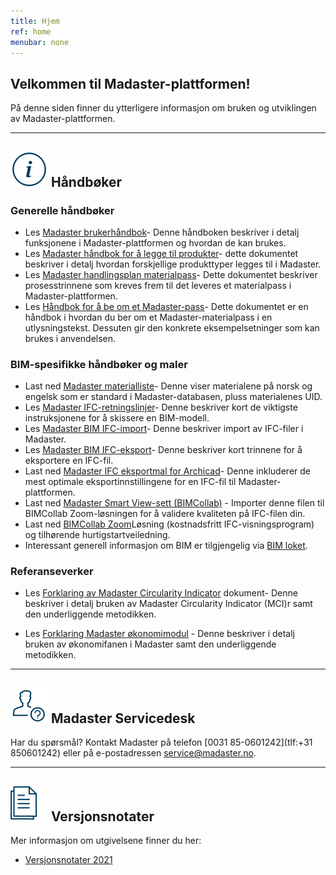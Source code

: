 ```yaml
---
title: Hjem
ref: home
menubar: none
---
```


## Velkommen til Madaster-plattformen!
På denne siden finner du ytterligere informasjon om bruken og utviklingen av Madaster-plattformen.

---

## <img class="header-img" src="/assets/images/767.svg"> Håndbøker


### Generelle håndbøker

 * Les <a href="/files/no/Madaster - User Manual.pdf" target="_blank">Madaster brukerhåndbok</a>- Denne håndboken beskriver i detalj funksjonene i Madaster-plattformen og hvordan de kan brukes.
 * Les <a href="/files/no/Madaster - Manual Add Products.pdf" target="_blank">Madaster håndbok for å legge til produkter</a>- dette dokumentet beskriver i detalj hvordan forskjellige produkttyper legges til i Madaster.
 * Les  <a href="/files/no/Madaster - Action plan_NO.pdf" target="_blank">Madaster handlingsplan materialpass</a>- Dette dokumentet beskriver prosesstrinnene som kreves frem til det leveres et materialpass i Madaster-plattformen.
  * Les  <a href="/files/no/Madaster - Tender text Madaster material passport.pdf" target="_blank">Håndbok for å be om et Madaster-pass</a>- Dette dokumentet er en håndbok i hvordan du ber om et Madaster-materialpass i en utlysningstekst. Dessuten gir den konkrete eksempelsetninger som kan brukes i anvendelsen.


### BIM-spesifikke håndbøker og maler

  * Last ned <a href="/files/no/Madaster Materials.xlsx">Madaster materialliste</a>- Denne viser materialene på norsk og engelsk som er standard i Madaster-databasen, pluss materialenes UID.
 * Les <a href="/files/no/Madaster BIM - IFC guidelines.pdf" target="_blank">Madaster IFC-retningslinjer</a>- Denne beskriver kort de viktigste instruksjonene for å skissere en BIM-modell.
 * Les <a href="/files/no/Madaster BIM - IFC import process.pdf" target="_blank">Madaster BIM IFC-import</a>- Denne beskriver import av IFC-filer i Madaster.
 * Les <a href="/files/no/Madaster BIM - IFC export_NO.pdf" target="_blank">Madaster BIM IFC-eksport</a>- Denne beskriver kort trinnene for å eksportere en IFC-fil.
 * Last ned <a href="/files/Archicad_ExportTemplate.tpl" target="_blank"> Madaster IFC eksportmal for Archicad</a>- Denne inkluderer de mest optimale eksportinnstillingene for en IFC-fil til Madaster-plattformen.
 * Last ned <a href="http://www.bimcollab.com/en/Support/Support/Downloads/BIMcollab-ZOOM" target="_blank">Madaster Smart View-sett (BIMCollab)</a> - Importer denne filen til BIMCollab Zoom-løsningen for å validere kvaliteten på IFC-filen din.
 * Last ned <a href="http://www.bimcollab.com/en/Support/Support/Downloads/BIMcollab-ZOOM" target="_blank">BIMCollab Zoom</a>Løsning (kostnadsfritt IFC-visningsprogram) og tilhørende hurtigstartveiledning.
 * Interessant generell informasjon om BIM er tilgjengelig via <a href="https://www.bimloket.nl/BIMbasisILS" target="_blank">BIM loket</a>.




### Referanseverker

 * Les <a href="/files/no/Madaster - Circularity Indicator explained.pdf" target="_blank">Forklaring av Madaster Circularity Indicator</a>  dokument- Denne beskriver i detalj bruken av Madaster Circularity Indicator (MCI)r samt den underliggende metodikken.

* Les <a href="/files/no/Madaster - Financial.pdf" target="_blank">Forklaring Madaster økonomimodul</a> - Denne beskriver i detalj bruken av økonomifanen i Madaster samt den underliggende metodikken.

---

## <img class="header-img" src="/assets/images/771.svg"> Madaster Servicedesk
Har du spørsmål? Kontakt Madaster på telefon [0031 85-0601242](tlf:+31 850601242) eller på e-postadressen <service@madaster.no>.

---

## <img class="header-img" src="/assets/images/770.svg"> Versjonsnotater

Mer informasjon om utgivelsene finner du her:

* <a href="/files/no/Madaster Release notes 2021.pdf" target="_blank">Versjonsnotater 2021</a>
